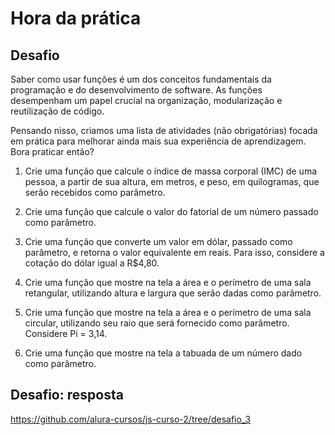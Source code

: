 # Hora da prática

## Desafio

Saber como usar funções é um dos conceitos fundamentais da programação e do desenvolvimento de software. As funções desempenham um papel crucial na organização, modularização e reutilização de código.

Pensando nisso, criamos uma lista de atividades (não obrigatórias) focada em prática para melhorar ainda mais sua experiência de aprendizagem. Bora praticar então?

1. Crie uma função que calcule o índice de massa corporal (IMC) de uma pessoa, a partir de sua altura, em metros, e peso, em quilogramas, que serão recebidos como parâmetro.

2. Crie uma função que calcule o valor do fatorial de um número passado como parâmetro.

3. Crie uma função que converte um valor em dólar, passado como parâmetro, e retorna o valor equivalente em reais. Para isso, considere a cotação do dólar igual a R$4,80.

4. Crie uma função que mostre na tela a área e o perímetro de uma sala retangular, utilizando altura e largura que serão dadas como parâmetro.

5. Crie uma função que mostre na tela a área e o perímetro de uma sala circular, utilizando seu raio que será fornecido como parâmetro. Considere Pi = 3,14.

6. Crie uma função que mostre na tela a tabuada de um número dado como parâmetro.

## Desafio: resposta

<https://github.com/alura-cursos/js-curso-2/tree/desafio_3>
